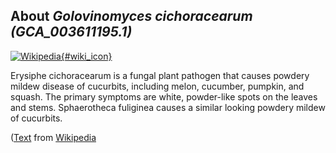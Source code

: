 
About *Golovinomyces cichoracearum (GCA\_003611195.1)* 
--------------------------------------------------------------

[![Wikipedia](/img/wikipedia_logo_v2_en.png){#wiki_icon}](https://en.wikipedia.org/wiki/Erysiphe_cichoracearum)

Erysiphe cichoracearum  is a fungal plant pathogen that causes powdery mildew
disease of cucurbits, including melon, cucumber, pumpkin, and squash. The
primary symptoms are white, powder-like spots on the leaves and stems.
Sphaerotheca fuliginea causes a similar looking powdery mildew of cucurbits.

([Text](https://en.wikipedia.org/wiki/Erysiphe_cichoracearum) from [Wikipedia](http://en.wikipedia.org/) 

